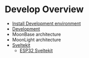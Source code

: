 
# Develop Overview

* [Install Development environment](https://moonmodules.org/MoonLight/develop/installation/)
* [Development](https://moonmodules.org/MoonLight/develop/development/)
* MoonBase architecture
* MoonLight architecture
* [Sveltekit](https://moonmodules.org/MoonLight/develop/customizingsveltekit/)
    * [ESP32 Sveltekit](https://moonmodules.org/MoonLight/esp32sveltekit/)

